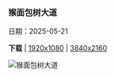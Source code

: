### 猴面包树大道

日期：2025-05-21

**下载**  |  [1920x1080](https://cn.bing.com/th?id=OHR.BaobabAvenue_ZH-CN5217451344_1920x1080.jpg)  |  [3840x2160](https://cn.bing.com/th?id=OHR.BaobabAvenue_ZH-CN5217451344_UHD.jpg)

![猴面包树大道](https://cn.bing.com/th?id=OHR.BaobabAvenue_ZH-CN5217451344_1920x1080.jpg "日落时分的猴面包树，猴面包树大道，马达加斯加 (© Framalicious/Shutterstock)")

